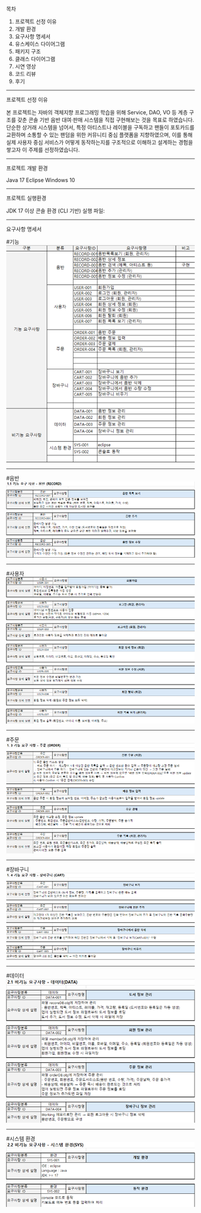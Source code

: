 목차

1. 프로젝트 선정 이유
2. 개발 환경
3. 요구사항 명세서
4. 유스케이스 다이어그램
5. 패키지 구조
6. 클래스 다이어그램
7. 시연 영상
8. 코드 리뷰
9. 후기

---

프로젝트 선정 이유

본 프로젝트는 자바의 객체지향 프로그래밍 학습을 위해 Service, DAO, VO 등 계층 구조를 갖춘 콘솔 기반 음반 대여·판매 시스템을 직접 구현해보는 것을 목표로 하였습니다. 단순한 상거래 시스템을 넘어서, 특정 아티스트나 레이블을 구독하고 팬들이 포토카드를 교환하며 소통할 수 있는 팬덤을 위한 커뮤니티 중심 플랫폼을 지향하였으며, 이를 통해 실제 사용자 중심 서비스가 어떻게 동작하는지를 구조적으로 이해하고 설계하는 경험을 쌓고자 이 주제를 선정하였습니다.

---

프로젝트 개발 환경

Java 17
Eclipse
Windows 10

---

프로젝트 실행환경

JDK 17 이상
콘솔 환경 (CLI 기반)
실행 파일: 

---

요구사항 명세서


#기능
![시스템 환경](images/화면%20캡처%202025-06-29%20142929.png)

---


#음반
![기능 요구사항 요약](images/화면%20캡처%202025-06-29%20143020.png)

---


#사용자
![음반 관련 요구사항](images/화면%20캡처%202025-06-29%20143120.png)

---


#주문
![회원 관련 요구사항](images/화면%20캡처%202025-06-29%20143144.png)

---


#장바구니
![주문 관련 요구사항](images/화면%20캡처%202025-06-29%20143203.png)

---


#데이터
![장바구니 관련 요구사항](images/화면%20캡처%202025-06-29%20143237.png)

---


#시스템 환경
![데이터 관련 요구사항](images/화면%20캡처%202025-06-29%20143303.png)
